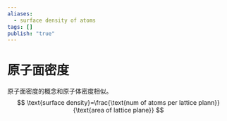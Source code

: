 ```yaml
---
aliases:
  - surface density of atoms
tags: []
publish: "true"
---
```


# 原子面密度
原子面密度的概念和原子体密度相似。
$$
\text{surface density}=\frac{\text{num of atoms per lattice plann}}{\text{area of lattice plane}}
$$
